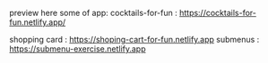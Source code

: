 preview here some of app: 
cocktails-for-fun : https://cocktails-for-fun.netlify.app/

shopping card : https://shoping-cart-for-fun.netlify.app
submenus :  https://submenu-exercise.netlify.app
